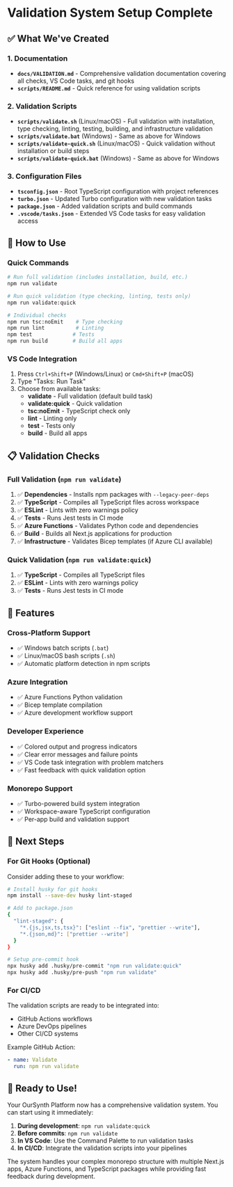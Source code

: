 # Validation System Setup Complete

## ✅ What We've Created

### 1. Documentation
- **`docs/VALIDATION.md`** - Comprehensive validation documentation covering all checks, VS Code tasks, and git hooks
- **`scripts/README.md`** - Quick reference for using validation scripts

### 2. Validation Scripts
- **`scripts/validate.sh`** (Linux/macOS) - Full validation with installation, type checking, linting, testing, building, and infrastructure validation
- **`scripts/validate.bat`** (Windows) - Same as above for Windows
- **`scripts/validate-quick.sh`** (Linux/macOS) - Quick validation without installation or build steps  
- **`scripts/validate-quick.bat`** (Windows) - Same as above for Windows

### 3. Configuration Files
- **`tsconfig.json`** - Root TypeScript configuration with project references
- **`turbo.json`** - Updated Turbo configuration with new validation tasks
- **`package.json`** - Added validation scripts and build commands
- **`.vscode/tasks.json`** - Extended VS Code tasks for easy validation access

## 🚀 How to Use

### Quick Commands
```bash
# Run full validation (includes installation, build, etc.)
npm run validate

# Run quick validation (type checking, linting, tests only)
npm run validate:quick

# Individual checks
npm run tsc:noEmit    # Type checking
npm run lint          # Linting
npm test             # Tests
npm run build        # Build all apps
```

### VS Code Integration
1. Press `Ctrl+Shift+P` (Windows/Linux) or `Cmd+Shift+P` (macOS)
2. Type "Tasks: Run Task"
3. Choose from available tasks:
   - **validate** - Full validation (default build task)
   - **validate:quick** - Quick validation
   - **tsc:noEmit** - TypeScript check only
   - **lint** - Linting only
   - **test** - Tests only
   - **build** - Build all apps

## 📋 Validation Checks

### Full Validation (`npm run validate`)
1. ✅ **Dependencies** - Installs npm packages with `--legacy-peer-deps`
2. ✅ **TypeScript** - Compiles all TypeScript files across workspace
3. ✅ **ESLint** - Lints with zero warnings policy
4. ✅ **Tests** - Runs Jest tests in CI mode
5. ✅ **Azure Functions** - Validates Python code and dependencies
6. ✅ **Build** - Builds all Next.js applications for production
7. ✅ **Infrastructure** - Validates Bicep templates (if Azure CLI available)

### Quick Validation (`npm run validate:quick`)
1. ✅ **TypeScript** - Compiles all TypeScript files
2. ✅ **ESLint** - Lints with zero warnings policy  
3. ✅ **Tests** - Runs Jest tests in CI mode

## 🔧 Features

### Cross-Platform Support
- ✅ Windows batch scripts (`.bat`)
- ✅ Linux/macOS bash scripts (`.sh`)
- ✅ Automatic platform detection in npm scripts

### Azure Integration
- ✅ Azure Functions Python validation
- ✅ Bicep template compilation
- ✅ Azure development workflow support

### Developer Experience
- ✅ Colored output and progress indicators
- ✅ Clear error messages and failure points
- ✅ VS Code task integration with problem matchers
- ✅ Fast feedback with quick validation option

### Monorepo Support
- ✅ Turbo-powered build system integration
- ✅ Workspace-aware TypeScript configuration
- ✅ Per-app build and validation support

## 🎯 Next Steps

### For Git Hooks (Optional)
Consider adding these to your workflow:

```bash
# Install husky for git hooks
npm install --save-dev husky lint-staged

# Add to package.json
{
  "lint-staged": {
    "*.{js,jsx,ts,tsx}": ["eslint --fix", "prettier --write"],
    "*.{json,md}": ["prettier --write"]
  }
}

# Setup pre-commit hook
npx husky add .husky/pre-commit "npm run validate:quick"
npx husky add .husky/pre-push "npm run validate"
```

### For CI/CD
The validation scripts are ready to be integrated into:
- GitHub Actions workflows
- Azure DevOps pipelines  
- Other CI/CD systems

Example GitHub Action:
```yaml
- name: Validate
  run: npm run validate
```

## 🎉 Ready to Use!

Your OurSynth Platform now has a comprehensive validation system. You can start using it immediately:

1. **During development**: `npm run validate:quick`
2. **Before commits**: `npm run validate`
3. **In VS Code**: Use the Command Palette to run validation tasks
4. **In CI/CD**: Integrate the validation scripts into your pipelines

The system handles your complex monorepo structure with multiple Next.js apps, Azure Functions, and TypeScript packages while providing fast feedback during development.
